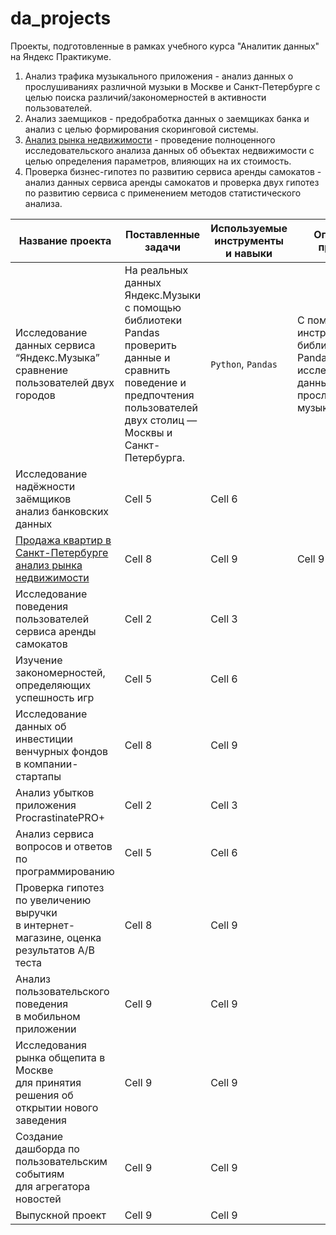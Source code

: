 # da_projects
Проекты, подготовленные в рамках учебного курса "Аналитик данных" на Яндекс Практикуме.
1. Анализ трафика музыкального приложения - анализ данных о прослушиваниях различной музыки в Москве и Санкт-Петербурге с целью поиска различий/закономерностей в активности пользователей.
2. Анализ заемщиков - предобработка данных о заемщиках банка и анализ с целью формирования скоринговой системы.
3. [Анализ рынка недвижимости](https://github.com/aleksandr-severilov/da_projects/blob/main/%D0%9F%D1%80%D0%B5%D0%B4%D0%BE%D0%B1%D1%80%D0%B0%D0%B1%D0%BE%D1%82%D0%BA%D0%B0%20%D0%B4%D0%B0%D0%BD%D0%BD%D1%8B%D1%85.ipynb) - проведение полноценного исследовательского анализа данных об объектах недвижимости с целью определения параметров, влияющих на их стоимость.
4. Проверка бизнес-гипотез по развитию сервиса аренды самокатов - анализ данных сервиса аренды самокатов и проверка двух гипотез по развитию сервиса с применением методов статистического анализа.

| Название проекта | Поставленные задачи | Используемые инструменты <br> и навыки | Описание проекта |
|----------|----------|----------|----------|
| Исследование данных сервиса “Яндекс.Музыка” <br> сравнение пользователей двух городов    | На реальных данных Яндекс.Музыки c помощью библиотеки Pandas проверить данные и сравнить поведение и предпочтения пользователей двух столиц — Москвы и Санкт-Петербурга.   | `Python`,  `Pandas`   | С помощью инструментов библиотеки Pandas исследовал данные о прослушиваниях музыки
| Исследование надёжности заёмщиков <br> анализ банковских данных    | Cell 5   | Cell 6   |
|  [Продажа квартир в Санкт-Петербурге <br> анализ рынка недвижимости](https://github.com/aleksandr-severilov/da_projects/blob/main/%D0%9F%D1%80%D0%B5%D0%B4%D0%BE%D0%B1%D1%80%D0%B0%D0%B1%D0%BE%D1%82%D0%BA%D0%B0%20%D0%B4%D0%B0%D0%BD%D0%BD%D1%8B%D1%85.ipynb)    | Cell 8   | Cell 9   |Cell 9   |Cell 3   |
| Исследование поведения пользователей <br> сервиса аренды самокатов   | Cell 2   | Cell 3   |
| Изучение закономерностей, <br> определяющих успешность игр    | Cell 5   | Cell 6   |
| Исследование данных об инвестиции <br> венчурных фондов в компании-стартапы    | Cell 8   | Cell 9   |
| Анализ убытков приложения ProcrastinatePRO+    | Cell 2   | Cell 3   |
| Анализ сервиса вопросов и ответов <br> по программированию    | Cell 5   | Cell 6   |
| Проверка гипотез по увеличению выручки <br> в интернет-магазине, оценка результатов A/B теста    | Cell 8   | Cell 9   |
| Анализ пользовательского поведения <br> в мобильном приложении   | Cell 9   |Cell 9   |
| Исследования рынка общепита в Москве <br>для принятия решения об открытии нового заведения   | Cell 9   |Cell 9   |
| Создание дашборда по пользовательским событиям <br> для агрегатора новостей   | Cell 9   |Cell 9   |
| Выпускной проект   | Cell 9   |Cell 9   |

